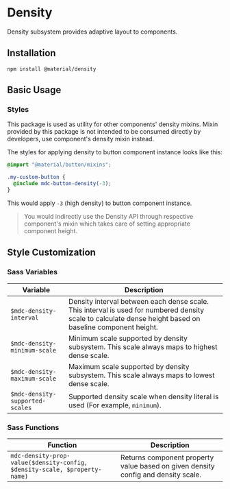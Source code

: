 <!--docs:
title: "Density"
layout: detail
section: components
excerpt: "Density subsystem provides adaptive layout to components."
path: /catalog/density/
-->

# Density

Density subsystem provides adaptive layout to components.

## Installation

```
npm install @material/density
```

## Basic Usage

### Styles

This package is used as utility for other components' density mixins. Mixin provided by this package is not intended to
be consumed directly by developers, use component's density mixin instead.

The styles for applying density to button component instance looks like this:

```scss
@import "@material/button/mixins";

.my-custom-button {
  @include mdc-button-density(-3);
}
```

This would apply `-3` (high density) to button component instance.

> You would indirectly use the Density API through respective component's mixin which takes care of setting appropriate
> component height.

## Style Customization

### Sass Variables

Variable | Description
--- | ---
`$mdc-density-interval` | Density interval between each dense scale. This interval is used for numbered density scale to calculate dense height based on baseline component height.
`$mdc-density-minimum-scale` | Minimum scale supported by density subsystem. This scale always maps to highest dense scale.
`$mdc-density-maximum-scale` | Maximum scale supported by density subsystem. This scale always maps to lowest dense scale.
`$mdc-density-supported-scales` | Supported density scale when density literal is used (For example, `minimum`).

### Sass Functions

Function | Description
--- | ---
`mdc-density-prop-value($density-config, $density-scale, $property-name)` | Returns component property value based on given density config and density scale.
